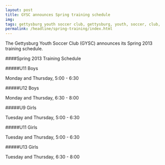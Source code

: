 ```yaml
---
layout: post
title: GYSC announces Spring training schedule
img: 
tags: gettysburg youth soccer club, gettysburg, youth, soccer, club,
permalink: /headline/spring-training/index.html
---
```

The Gettysburg Youth Soccer Club (GYSC) announces its Spring 2013 training schedule.

####Spring 2013 Training Schedule

#####U11 Boys

Monday and Thursday, 5:00 - 6:30

#####U12 Boys

Monday and Thursday, 6:30 - 8:00

#####U9 Girls

Tuesday and Thursday, 5:00 - 6:30

#####U11 Girls

Tuesday and Thursday, 5:00 - 6:30

#####U13 Girls

Tuesday and Thursday, 6:30 - 8:00

